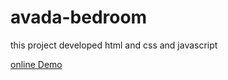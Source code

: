 # avada-bedroom
this project developed html and css and javascript

<a href="https://https://kimiyaalmasiweb.github.io/avada-bedroom/">online Demo</a>

